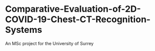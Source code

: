 # Comparative-Evaluation-of-2D-COVID-19-Chest-CT-Recognition-Systems
An MSc project for the University of Surrey
